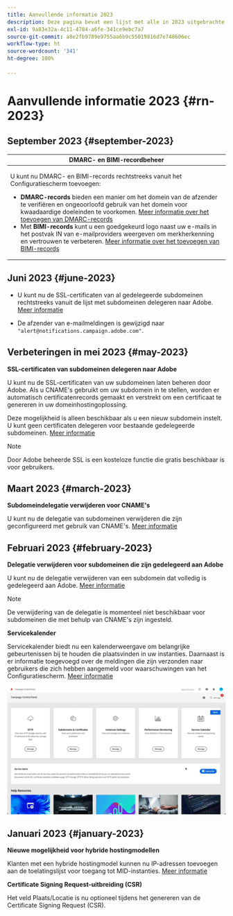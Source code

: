 ```yaml
---
title: Aanvullende informatie 2023
description: Deze pagina bevat een lijst met alle in 2023 uitgebrachte releases van het Configuratiescherm.
exl-id: 9a83e32a-4c11-4784-a6fe-341ce9ebc7a7
source-git-commit: a8e2fb9789e9755aa6b9c55019816d7e748606ec
workflow-type: ht
source-wordcount: '341'
ht-degree: 100%

---
```


# Aanvullende informatie 2023 {#rn-2023}

## September 2023 {#september-2023}

<table>
<thead>
<tr>
<th><strong>DMARC- en BIMI-recordbeheer</strong><br/></th>
</tr>
</thead>
<tbody>
<tr>
<td>
<p><p>U kunt nu DMARC- en BIMI-records rechtstreeks vanuit het Configuratiescherm toevoegen:

<ul><li><strong>DMARC-records</strong> bieden een manier om het domein van de afzender te verifiëren en ongeoorloofd gebruik van het domein voor kwaadaardige doeleinden te voorkomen. <a href="../subdomains-certificates/using/dmarc.md">Meer informatie over het toevoegen van DMARC-records</a></li>
<li>Met <strong>BIMI-records</strong> kunt u een goedgekeurd logo naast uw e-mails in het postvak IN van e-mailproviders weergeven om merkherkenning en vertrouwen te verbeteren. <a href="../subdomains-certificates/using/bimi.md">Meer informatie over het toevoegen van BIMI-records</a></li></ul>
</td>
</tr>
</tbody>
</table>

## Juni 2023 {#june-2023}

* U kunt nu de SSL-certificaten van al gedelegeerde subdomeinen rechtstreeks vanuit de lijst met subdomeinen delegeren naar Adobe. [Meer informatie](../subdomains-certificates/using/delegate-ssl.md)

* De afzender van e-mailmeldingen is gewijzigd naar `"alert@notifications.campaign.adobe.com"`.

## Verbeteringen in mei 2023 {#may-2023}

**SSL-certificaten van subdomeinen delegeren naar Adobe**

U kunt nu de SSL-certificaten van uw subdomeinen laten beheren door Adobe. Als u CNAME&#39;s gebruikt om uw subdomein in te stellen, worden er automatisch certificatenrecords gemaakt en verstrekt om een certificaat te genereren in uw domeinhostingoplossing.

Deze mogelijkheid is alleen beschikbaar als u een nieuw subdomein instelt. U kunt geen certificaten delegeren voor bestaande gedelegeerde subdomeinen. [Meer informatie](../subdomains-certificates/using/setting-up-new-subdomain.md)

>[!NOTE]
>
>Door Adobe beheerde SSL is een kosteloze functie die gratis beschikbaar is voor gebruikers.

## Maart 2023 {#march-2023}

**Subdomeindelegatie verwijderen voor CNAME&#39;s**

U kunt nu de delegatie van subdomeinen verwijderen die zijn geconfigureerd met gebruik van CNAME&#39;s. [Meer informatie](../subdomains-certificates/using/remove-delegated-subdomains.md)

## Februari 2023 {#february-2023}

**Delegatie verwijderen voor subdomeinen die zijn gedelegeerd aan Adobe**

U kunt nu de delegatie verwijderen van een subdomein dat volledig is gedelegeerd aan Adobe. [Meer informatie](../subdomains-certificates/using/remove-delegated-subdomains.md)

>[!NOTE]
>
>De verwijdering van de delegatie is momenteel niet beschikbaar voor subdomeinen die met behulp van CNAME&#39;s zijn ingesteld.

**Servicekalender**

Servicekalender biedt nu een kalenderweergave om belangrijke gebeurtenissen bij te houden die plaatsvinden in uw instanties. Daarnaast is er informatie toegevoegd over de meldingen die zijn verzonden naar gebruikers die zich hebben aangemeld voor waarschuwingen van het Configuratiescherm. [Meer informatie](../service-events/service-events.md)

![](assets/do-not-localize/gif-calendar.gif)

## Januari 2023 {#january-2023}

**Nieuwe mogelijkheid voor hybride hostingmodellen**

Klanten met een hybride hostingmodel kunnen nu IP-adressen toevoegen aan de toelatingslijst voor toegang tot MID-instanties. [Meer informatie](../instances-settings/using/ip-allow-listing-instance-access.md)

**Certificate Signing Request-uitbreiding (CSR)**

Het veld Plaats/Locatie is nu optioneel tijdens het genereren van de Certificate Signing Request (CSR).
